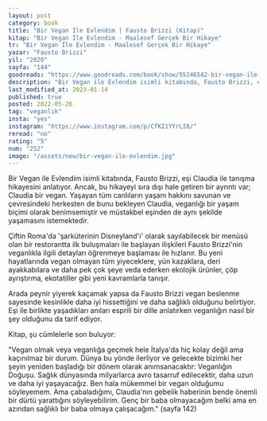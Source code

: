 ```yaml
---
layout: post
category: book
title: "Bir Vegan Ile Evlendim | Fausto Brizzi (Kitap)"
kitap: "Bir Vegan İle Evlendim - Maalesef Gerçek Bir Hikaye"
tr: "Bir Vegan İle Evlendim - Maalesef Gerçek Bir Hikaye"
yazar: "Fausto Brizzi"
yil: "2020"
sayfa: "144"
goodreads: "https://www.goodreads.com/book/show/55246542-bir-vegan-ile-evlendim"
description: "Bir Vegan ile Evlendim isimli kitabında, Fausto Brizzi, eşi Claudia ile tanışma hikayesini anlatıyor. Ancak, bu hikayeyi sıra dışı hale getiren bir ayrıntı var. Claudia, veganlığı bir yaşam biçimi olarak benimsemiştir ve müstakbel eşinden de aynı şekilde yaşamasını istemektedir."
last_modified_at: 2023-01-14
published: true
posted: 2022-05-26
tag: "veganlık"
insta: "yes"
instagram: "https://www.instagram.com/p/CfKI1YYrLI8/"
reread: "no"
rating: "5"
num: "252"
image: "/assets/new/bir-vegan-ile-evlendim.jpg"
---
```


Bir Vegan ile Evlendim isimli kitabında, Fausto Brizzi, eşi Claudia ile tanışma hikayesini anlatıyor. Ancak, bu hikayeyi sıra dışı hale getiren bir ayrıntı var; Claudia bir vegan. Yaşayan tüm canlıların yaşam hakkını savunan ve çevresindeki herkesten de bunu bekleyen Claudia, veganlığı bir yaşam biçimi olarak benimsemiştir ve müstakbel eşinden de aynı şekilde yaşamasını istemektedir. 

Çiftin Roma'da 'şarküterinin Disneyland'ı' olarak sayılabilecek bir menüsü olan bir restorantta ilk buluşmaları ile başlayan ilişkileri Fausto Brizzi'nin veganlıkla ilgili detayları öğrenmeye başlaması ile hızlanır. Bu yeni hayatlarında vegan olmayan tüm yiyeceklere, yün kazaklara, deri ayakkabılara ve daha pek çok şeye veda ederken ekolojik ürünler, çöp ayrıştırma, ekotatiller gibi yeni kavramlarla tanışır. 

Arada peynir yiyerek kaçamak yapsa da Fausto Brizzi vegan beslenme sayesinde kesinlikle daha iyi hissettiğini ve daha sağlıklı olduğunu belirtiyor. Eşi ile birlikte yaşadıkları anıları esprili bir dille anlatırken veganlığın nasıl bir şey olduğunu da tarif ediyor. 

Kitap, şu cümlelerle son buluyor: 

"Vegan olmak veya veganlığa geçmek hele İtalya'da hiç kolay değil ama kaçınılmaz bir durum. Dünya bu yönde ilerliyor ve gelecekte bizimki her şeyin yeniden başladığı bir dönem olarak anımsanacaktır: Veganlığın Doğuşu. Sağlık dünyasında milyarlarca avro tasarruf edilecektir, daha uzun ve daha iyi yaşayacağız. Ben hala mükemmel bir vegan olduğumu söyleyemem. Ama çabaladığımı, Claudia'nın gebelik haberinin bende önemli bir dürtü yarattığını söyleyebilirim. Genç bir baba olmayacağım belki ama en azından sağlıklı bir baba olmaya çalışacağım." (sayfa 142)

